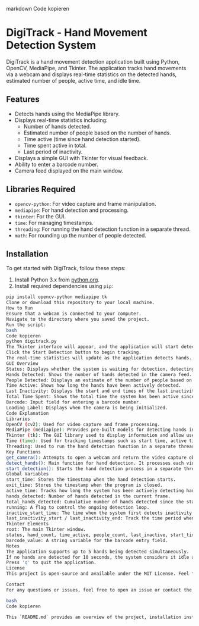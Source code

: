 
markdown
Code kopieren
# DigiTrack - Hand Movement Detection System

DigiTrack is a hand movement detection application built using Python, OpenCV, MediaPipe, and Tkinter. The application tracks hand movements via a webcam and displays real-time statistics on the detected hands, estimated number of people, active time, and idle time.

## Features

- Detects hands using the MediaPipe library.
- Displays real-time statistics including:
  - Number of hands detected.
  - Estimated number of people based on the number of hands.
  - Time active (time since hand detection started).
  - Time spent active in total.
  - Last period of inactivity.
- Displays a simple GUI with Tkinter for visual feedback.
- Ability to enter a barcode number.
- Camera feed displayed on the main window.

## Libraries Required

- `opencv-python`: For video capture and frame manipulation.
- `mediapipe`: For hand detection and processing.
- `tkinter`: For the GUI.
- `time`: For managing timestamps.
- `threading`: For running the hand detection function in a separate thread.
- `math`: For rounding up the number of people detected.

## Installation

To get started with DigiTrack, follow these steps:

1. Install Python 3.x from [python.org](https://www.python.org/).
2. Install required dependencies using `pip`:

```bash
pip install opencv-python mediapipe tk
Clone or download this repository to your local machine.
How to Run
Ensure that a webcam is connected to your computer.
Navigate to the directory where you saved the project.
Run the script:
bash
Code kopieren
python digitrack.py
The Tkinter interface will appear, and the application will start detecting hands via the webcam.
Click the Start Detection button to begin tracking.
The real-time statistics will update as the application detects hands.
GUI Overview
Status: Displays whether the system is waiting for detection, detecting hands, or idle.
Hands Detected: Shows the number of hands detected in the camera feed.
People Detected: Displays an estimate of the number of people based on the number of hands detected (rounded up).
Time Active: Shows how long the hands have been actively detected.
Last Inactivity: Displays the start and end times of the last inactivity period (if no hands are detected for 10 seconds).
Total Time Spent: Shows the total time the system has been active since the start.
Barcode: Input field for entering a barcode number.
Loading Label: Displays when the camera is being initialized.
Code Explanation
Libraries
OpenCV (cv2): Used for video capture and frame processing.
MediaPipe (mediapipe): Provides pre-built models for detecting hands in video frames.
Tkinter (tk): The GUI library used to display information and allow user interaction.
Time (time): Used for tracking timestamps such as start time, active time, and inactivity duration.
Threading: Used to run the hand detection function in a separate thread, allowing for real-time UI updates.
Key Functions
get_camera(): Attempts to open a webcam and return the video capture object.
detect_hands(): Main function for hand detection. It processes each video frame to detect hands, update statistics, and handle inactivity.
start_detection(): Starts the hand detection process in a separate thread.
Global Variables
start_time: Stores the timestamp when the hand detection starts.
exit_time: Stores the timestamp when the program is closed.
active_time: Tracks how long the system has been actively detecting hands.
hands_detected: Number of hands detected in the current frame.
total_hands_detected: Cumulative number of hands detected since the start.
running: A flag to control the ongoing detection loop.
inactive_start_time: The time when the system first detects inactivity (no hands detected).
last_inactivity_start / last_inactivity_end: Track the time period when inactivity occurs.
Tkinter Elements
root: The main Tkinter window.
status, hand_count, time_active, people_count, last_inactive, start_time_display, total_time_spent: String variables to dynamically update the UI with the latest information.
barcode_value: A string variable for the barcode entry field.
Notes
The application supports up to 5 hands being detected simultaneously.
If no hands are detected for 10 seconds, the system considers it idle and updates the UI accordingly.
Press 'q' to quit the application.
License
This project is open-source and available under the MIT License. Feel free to use, modify, and contribute!

Contact
For any questions or issues, feel free to open an issue or contact the repository owner.

bash
Code kopieren

This `README.md` provides an overview of the project, installation instructions, explanation of ke
